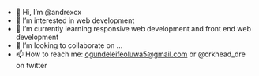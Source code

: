 - 👋 Hi, I’m @andrexox
- 👀 I’m interested in web development
- 🌱 I’m currently learning responsive web development and front end web development
- 💞️ I’m looking to collaborate on ...
- 📫 How to reach me: ogundeleifeoluwa5@gmail.com or @crkhead_dre on twitter

<!---
andrexox/andrexox is a ✨ special ✨ repository because its `README.md` (this file) appears on your GitHub profile.
You can click the Preview link to take a look at your changes.
--->
